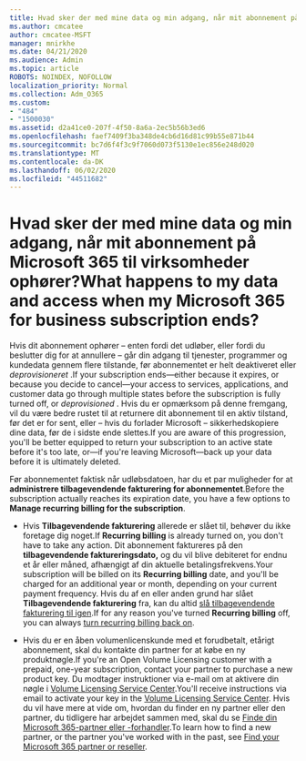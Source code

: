 ```yaml
---
title: Hvad sker der med mine data og min adgang, når mit abonnement på Microsoft 365 til virksomheder ophører?
ms.author: cmcatee
author: cmcatee-MSFT
manager: mnirkhe
ms.date: 04/21/2020
ms.audience: Admin
ms.topic: article
ROBOTS: NOINDEX, NOFOLLOW
localization_priority: Normal
ms.collection: Adm_O365
ms.custom:
- "484"
- "1500030"
ms.assetid: d2a41ce0-207f-4f50-8a6a-2ec5b56b3ed6
ms.openlocfilehash: faef7409f3ba348de4cb6d16d81c99b55e871b44
ms.sourcegitcommit: bc7d6f4f3c9f7060d073f5130e1ec856e248d020
ms.translationtype: MT
ms.contentlocale: da-DK
ms.lasthandoff: 06/02/2020
ms.locfileid: "44511682"
---
```

# <a name="what-happens-to-my-data-and-access-when-my-microsoft-365-for-business-subscription-ends"></a><span data-ttu-id="5fede-102">Hvad sker der med mine data og min adgang, når mit abonnement på Microsoft 365 til virksomheder ophører?</span><span class="sxs-lookup"><span data-stu-id="5fede-102">What happens to my data and access when my Microsoft 365 for business subscription ends?</span></span>

<span data-ttu-id="5fede-103">Hvis dit abonnement ophører – enten fordi det udløber, eller fordi du beslutter dig for at annullere – går din adgang til tjenester, programmer og kundedata gennem flere tilstande, før abonnementet er helt deaktiveret eller *deprovisioneret* .</span><span class="sxs-lookup"><span data-stu-id="5fede-103">If your subscription ends—either because it expires, or because you decide to cancel—your access to services, applications, and customer data go through multiple states before the subscription is fully turned off, or  *deprovisioned*  .</span></span> <span data-ttu-id="5fede-104">Hvis du er opmærksom på denne fremgang, vil du være bedre rustet til at returnere dit abonnement til en aktiv tilstand, før det er for sent, eller – hvis du forlader Microsoft – sikkerhedskopiere dine data, før de i sidste ende slettes.</span><span class="sxs-lookup"><span data-stu-id="5fede-104">If you are aware of this progression, you'll be better equipped to return your subscription to an active state before it's too late, or—if you're leaving Microsoft—back up your data before it is ultimately deleted.</span></span>
  
<span data-ttu-id="5fede-105">Før abonnementet faktisk når udløbsdatoen, har du et par muligheder for at **administrere tilbagevendende fakturering for abonnementet**.</span><span class="sxs-lookup"><span data-stu-id="5fede-105">Before the subscription actually reaches its expiration date, you have a few options to **Manage recurring billing for the subscription**.</span></span>
  
- <span data-ttu-id="5fede-106">Hvis **Tilbagevendende fakturering** allerede er slået til, behøver du ikke foretage dig noget.</span><span class="sxs-lookup"><span data-stu-id="5fede-106">If **Recurring billing** is already turned on, you don't have to take any action.</span></span> <span data-ttu-id="5fede-107">Dit abonnement faktureres på den **tilbagevendende faktureringsdato,** og du vil blive debiteret for endnu et år eller måned, afhængigt af din aktuelle betalingsfrekvens.</span><span class="sxs-lookup"><span data-stu-id="5fede-107">Your subscription will be billed on its **Recurring billing** date, and you'll be charged for an additional year or month, depending on your current payment frequency.</span></span> <span data-ttu-id="5fede-108">Hvis du af en eller anden grund har slået **Tilbagevendende fakturering** fra, kan du altid [slå tilbagevendende fakturering til igen](https://docs.microsoft.com/microsoft-365/commerce/subscriptions/renew-your-subscription#turn-recurring-billing-off-or-on).</span><span class="sxs-lookup"><span data-stu-id="5fede-108">If for any reason you've turned **Recurring billing** off, you can always [turn recurring billing back on](https://docs.microsoft.com/microsoft-365/commerce/subscriptions/renew-your-subscription#turn-recurring-billing-off-or-on).</span></span>

- <span data-ttu-id="5fede-109">Hvis du er en åben volumenlicenskunde med et forudbetalt, etårigt abonnement, skal du kontakte din partner for at købe en ny produktnøgle.</span><span class="sxs-lookup"><span data-stu-id="5fede-109">If you're an Open Volume Licensing customer with a prepaid, one-year subscription, contact your partner to purchase a new product key.</span></span> <span data-ttu-id="5fede-110">Du modtager instruktioner via e-mail om at aktivere din nøgle i [Volume Licensing Service Center](https://go.microsoft.com/fwlink/p/?LinkID=282016).</span><span class="sxs-lookup"><span data-stu-id="5fede-110">You'll receive instructions via email to activate your key in the [Volume Licensing Service Center](https://go.microsoft.com/fwlink/p/?LinkID=282016).</span></span> <span data-ttu-id="5fede-111">Hvis du vil have mere at vide om, hvordan du finder en ny partner eller den partner, du tidligere har arbejdet sammen med, skal du se [Finde din Microsoft 365-partner eller -forhandler](https://docs.microsoft.com/microsoft-365/admin/manage/find-your-partner-or-reseller).</span><span class="sxs-lookup"><span data-stu-id="5fede-111">To learn how to find a new partner, or the partner you've worked with in the past, see [Find your Microsoft 365 partner or reseller](https://docs.microsoft.com/microsoft-365/admin/manage/find-your-partner-or-reseller).</span></span>